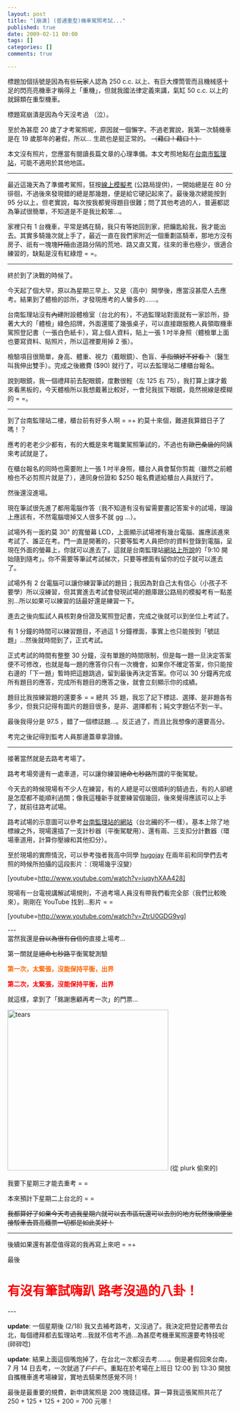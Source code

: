 ```yaml
---
layout: post
title: "[崩潰] (普通重型)機車駕照考試..."
published: true
date: 2009-02-11 00:00
tags: []
categories: []
comments: true

---
```


標題加個括號是因為有些<span style="text-decoration:line-through;">玩家</span>人認為 250 c.c. 以上、有巨大煙筒管而且機械感十足的閃亮亮機車才稱得上「重機」，但就我國法律定義來講，氣缸 50 c.c. 以上的就歸類在重型機車。

標題寫崩潰是因為今天沒考過 （泣）。

至於為甚麼 20 歲了才考駕照呢，原因就一個懶字。不過老實說，我第一次騎機車是在 19 歲那年的暑假，所以... 生疏也是挺正常的。 <span style="text-decoration:line-through;">（藉口！藉口！）</span>

本文沒有照片，您應當有閱讀長篇文章的心理準備。本文考照地點在<a href="http://tan.cyi.gov.tw/">台南市監理站</a>，可能不適用於其他地區。

---

<!--more-->

最近這幾天為了準備考駕照，狂按<a href="http://eweb2.thb.gov.tw/TM/Menus/Menu03/menu03_05.aspx">線上模擬考</a> (公路局提供)，一開始總是在 80 分徘徊，不過後來發現錯的總是那幾題，便是給它硬記起來了。最後幾次總能按到 95 分以上，但老實說，每次按我都覺得題目很難；問了其他考過的人，普遍都認為筆試很簡單，不知道是不是我比較笨...。

家裡只有 1 台機車，平常是媽在騎，我只有等她回到家，把鑰匙給我，我才能出去。其實多騎幾次就上手了，最近一直在我們家附近一個重劃區騎車，那地方沒有房子、祇有一塊塊<span style="text-decoration:line-through;">阡陌</span>由道路分隔的荒地、路又直又寬，往來的車也極少，很適合練習的，缺點是沒有紅綠燈 = =。

---

終於到了決戰的時候了。

今天起了個大早，原以為星期三早上、又是（高中）開學後，應當沒甚麼人去應考。結果到了體檢的診所，才發現應考的人蠻多的……。

台南監理站沒有<span style="text-decoration:line-through;">內建</span>附設體檢室（台北的有），不過監理站對面就有一家診所，掛著大大的「體檢」綠色招牌，外面還擺了幾張桌子，可以直接跟服務人員領取機車駕照登記書（一張白色紙卡），寫上個人資料，貼上一張 1 吋半身照（體檢單上面也要寫資料、貼照片，所以這裡要用掉 2 張）。

檢驗項目很簡單，身高、體重、視力（戴眼鏡）、色盲、<span style="text-decoration:line-through;">手指頭好不好看？</span>（醫生叫我伸出雙手）。完成之後繳費 ($90) 就行了，可以去監理站二樓櫃台報名。

說到眼鏡，我一個禮拜前去配眼鏡，度數很輕（左 125 右 75），我打算上課才戴來看黑板的，今天體檢所以我想戴著比較好，一會兒我拔下眼鏡，竟然視線是模糊的 = =。

---

到了台南監理站二樓，櫃台前有好多人啊 = =+ 約莫十來個，難道我算錯日子了嗎！？

應考的老老少少都有，有的大概是來考職業駕照筆試的，不過也有<span style="text-decoration:line-through;">歐巴桑級的</span>阿姨來考試就是了。

在櫃台報名的同時也需要附上一張 1 吋半身照，櫃台人員會幫你剪裁（雖然之前體檢也不必剪照片就是了），連同身份證和 $250 報名費遞給櫃台人員就行了。

然後還沒進場。

現在筆試很先進了都用電腦作答（我不知道有沒有留需要畫記答案卡的試場，理論上應該有，不然電腦壞掉又人很多不就 gg ...）。

試場外有一面約莫 30" 的寬螢幕 LCD，上面顯示試場裡有幾台電腦、誰應該進來考試了、誰正在考。門一直是開著的，只要等監考人員把你的資料登錄到電腦，呈現在外面的螢幕上，你就可以進去了。這就是台南監理站<a href="http://tan.cyi.gov.tw/new_page_212.htm">網站上所說</a>的「9:10 開始隨到隨考」。你不需要等筆試考試梯次，只要等裡面有留你的位子就可以進去了。

試場外有 2 台電腦可以讓你練習筆試的題目；我因為對自己太有信心（小孩子不要學）所以沒練習，但其實進去考試會發現試場的題庫跟公路局的模擬考有一點差別...所以如果可以練習的話最好還是練習一下。

進去之後向監試人員核對身份證及駕照登記書，完成之後就可以到坐位上考試了。

有 1 分鐘的時間可以練習題目，不過這 1 分鐘裡面，事實上也只能按到「號誌題」...然後就時間到了，正式考試。

正式考試的時間有整整 30 分鐘，沒有單題的時間限制，但是每一題一旦決定答案便不可修改，也就是每一題的應答你只有一次機會，如果你不確定答案，你只能按右邊的「下一題」暫時把這題跳過，留到最後再決定答案。你可以 30 分鐘再完成所有題目的應答，完成所有題目的應答之後，就會立刻顯示你的成績。

題目比我按練習題的還要多 = = 總共 35 題，我忘了記下標誌、選擇、是非題各有多少，但我只記得有圖片的題目很多，是非、選擇都有；純文字題佔不到一半。

最後我得分是 97.5 ，錯了一個標誌題...。反正過了，而且比我想像的還要高分。

考完之後記得到監考人員那邊蓋章拿證據。

---

接著當然就是去路考考場了。

路考考場旁邊有一處車道，可以讓你練習<span style="text-decoration:line-through;">絕命七秒路</span>所謂的平衡駕駛。

今天去的時候現場有不少人在練習，有的人總是可以很順利的騎過去，有的人卻總是怎麼都不能順利過關；像我這種新手就要練習個幾回，後來覺得應該可以上手了，就前往路考試場。

路考試場的示意圖可以參考<a href="http://tan.cyi.gov.tw/new_page_215.htm">台南監理站的網站</a>（台北<span style="text-decoration:line-through;">國</span>的不一樣）。基本上除了地標線之外，現場還插了一支計秒器（平衡駕駛用）、還有兩、三支扣分計數器（環場車道用，計算你壓線和其他扣分）。

至於現場的實際情況，可以參考強者我高中同學 <a href="http://hugojay.blogspot.com">hugojay</a> 在兩年前和同學們去考照的時候所拍攝的這段影片：（現場幾乎沒變）

[youtube=http://www.youtube.com/watch?v=iuqyhXAA428]

現場有一台電視講解試場規則，不過考場人員沒有帶我們看完全部（我們比較晚來）。剛剛在 YouTube 找到...影片 = =

[youtube=http://www.youtube.com/watch?v=ZtrU0GDG9vg]
<div>---</div>
當然我還是<span style="text-decoration:line-through;">自以為很有自信的</span>直接上場考...

第一關就是<span style="text-decoration:line-through;">絕命七秒路</span>平衡駕駛測驗

<span style="color:#ff6600;"><strong>第一次，太緊張，沒能保持平衡，出界</strong></span>

<span style="color:#ff0000;"><strong>第二次，太緊張，沒能保持平衡，出界</strong></span>

就這樣，拿到了「銘謝惠顧再考一次」的門票...

<img class="alignnone size-full wp-image-378" title="tears" src="http://chitsaou.files.wordpress.com/2008/10/tears.gif" alt="tears" width="360" height="360" /> (從 plurk 偷來的)

我要下星期三才能去重考 = =

本來預計下星期二上台北的 = =

<span style="text-decoration:line-through;">我都算好了如果今天考過我星期六就可以去市區玩還可以去別的地方玩然後順便坐接駁車去買高鐵票一切都是如此美好！</span>

---

後續如果還有甚麼值得寫的我再寫上來吧 = =+

最後
<h1><strong><span style="color:#ff0000;">有沒有筆試嗨趴 路考沒過的八卦！</span></strong></h1>
---

<strong>update</strong>: 一個星期後 (2/18) 我又去補考路考，又沒過了。我決定把登記書帶去台北，每個禮拜都去監理站考...我就不信考不過...為甚麼考機車駕照還要考特技呢(碎碎唸)

<strong>update</strong>: 結果上面這個嘴炮掉了，在台北一次都沒去考......。倒是暑假回來台南， 7 月 14 日去考，一次就過了<span style="text-decoration:line-through;">ㄏㄏㄏ</span>。重點在於考場在上班日 12:00 到 13:30 開放自攜機車進考場練習，實地去騎果然感覺不同！

最後是最重要的規費，新申請駕照是 200 塊錢這樣。算一算我這張駕照共花了 250 + 125 + 125 + 200 = 700 元哪！
